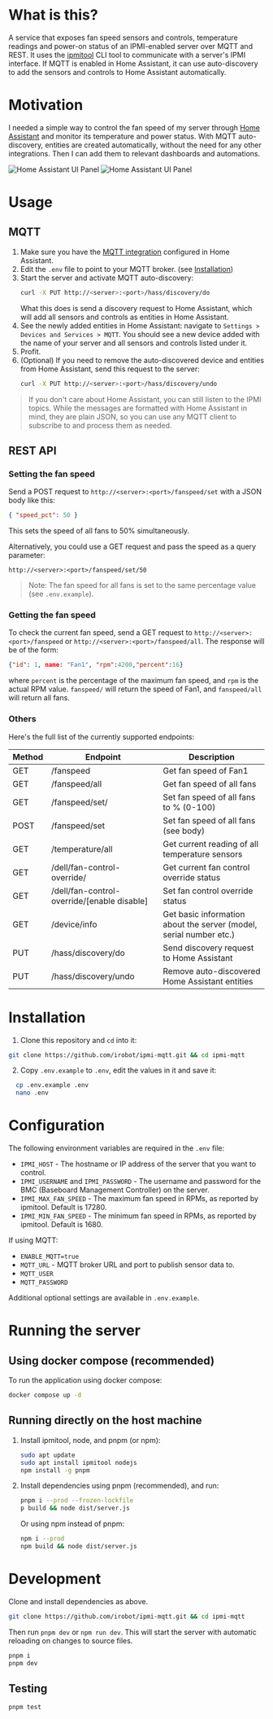 # What is this?

A service that exposes fan speed sensors and controls, temperature readings and power-on status of an IPMI-enabled server over MQTT and REST.
It uses the [ipmitool](https://github.com/ipmitool/ipmitool) CLI tool to communicate with a server's IPMI interface.
If MQTT is enabled in Home Assistant, it can use auto-discovery to add the sensors and controls to Home Assistant automatically.

# Motivation

I needed a simple way to control the fan speed of my server through [Home Assistant](https://www.home-assistant.io/) and monitor its temperature and power status.
With MQTT auto-discovery, entities are created automatically, without the need for any other integrations. Then I can add them to relevant dashboards and automations.

![Home Assistant UI Panel](hass-dash1.png "Home Assistant UI Panel")
![Home Assistant UI Panel](hass-dash2.png "Home Assistant UI Panel")

# Usage

## MQTT

1. Make sure you have the [MQTT integration](https://www.home-assistant.io/integrations/mqtt) configured in Home Assistant.
2. Edit the `.env` file to point to your MQTT broker. (see [Installation](#Installation))
3. Start the server and activate MQTT auto-discovery:
    ```bash
    curl -X PUT http://<server>:<port>/hass/discovery/do
    ```
    What this does is send a discovery request to Home Assistant, which will add all sensors and controls as entities in Home Assistant.
4. See the newly added entities in Home Assistant: navigate to `Settings > Devices and Services > MQTT`. You should see a new device added with the name of your server and all sensors and controls listed under it.
5. Profit.
6. (Optional) If you need to remove the auto-discovered device and entities from Home Assistant, send this request to the server:
    ```bash
    curl -X PUT http://<server>:<port>/hass/discovery/undo
    ```

> If you don't care about Home Assistant, you can still listen to the IPMI topics. While the messages are formatted with Home Assistant in mind, they are plain JSON, so you can use any MQTT client to subscribe to and process them as needed.

## REST API

### Setting the fan speed

Send a POST request to `http://<server>:<port>/fanspeed/set` with a JSON body like this:
```json
{ "speed_pct": 50 }
```
This sets the speed of all fans to 50% simultaneously.

Alternatively, you could use a GET request and pass the speed as a query parameter:
```
http://<server>:<port>/fanspeed/set/50
```

> Note: The fan speed for all fans is set to the same percentage value (see `.env.example`).

### Getting the fan speed

To check the current fan speed, send a GET request to `http://<server>:<port>/fanspeed` or `http://<server>:<port>/fanspeed/all`. The response will be of the form:
```json
{"id": 1, name: "Fan1", "rpm":4200,"percent":16}
```
where `percent` is the percentage of the maximum fan speed, and `rpm` is the actual RPM value.
`fanspeed/` will return the speed of Fan1, and `fanspeed/all` will return all fans.

### Others

Here's the full list of the currently supported endpoints:

| Method | Endpoint | Description |
|-----|-----------|-----------------------|
| GET | /fanspeed | Get fan speed of Fan1 |
| GET | /fanspeed/all | Get fan speed of all fans |
| GET | /fanspeed/set/<percent> | Set fan speed of all fans to <percent>% (0-100) |
| POST | /fanspeed/set | Set fan speed of all fans (see body) |
| GET | /temperature/all | Get current reading of all temperature sensors |
| GET | /dell/fan-control-override/ | Get current fan control override status |
| GET | /dell/fan-control-override/[enable disable] | Set fan control override status |
| GET | /device/info | Get basic information about the server (model, serial number etc.) |
| PUT | /hass/discovery/do | Send discovery request to Home Assistant |
| PUT | /hass/discovery/undo | Remove auto-discovered Home Assistant entities |

# Installation

1. Clone this repository and `cd` into it:
```bash
git clone https://github.com/irobot/ipmi-mqtt.git && cd ipmi-mqtt
```

2. Copy `.env.example` to `.env`, edit the values in it and save it:
```bash
  cp .env.example .env
  nano .env
```

# Configuration

The following environment variables are required in the `.env` file:

* `IPMI_HOST` - The hostname or IP address of the server that you want to control.
* `IPMI_USERNAME` and `IPMI_PASSWORD` - The username and password for the BMC (Baseboard Management Controller) on the server.
* `IPMI_MAX_FAN_SPEED` - The maximum fan speed in RPMs, as reported by ipmitool. Default is 17280.
* `IPMI_MIN_FAN_SPEED` - The minimum fan speed in RPMs, as reported by ipmitool. Default is 1680.

If using MQTT:
* `ENABLE_MQTT=true`
* `MQTT_URL` - MQTT broker URL and port to publish sensor data to.
* `MQTT_USER`
* `MQTT_PASSWORD`

Additional optional settings are available in `.env.example`.

# Running the server

## Using docker compose (recommended)

To run the application using docker compose:
```bash
docker compose up -d
```

## Running directly on the host machine

1. Install ipmitool, node, and pnpm (or npm):
    ```bash
    sudo apt update
    sudo apt install ipmitool nodejs
    npm install -g pnpm
    ```

2. Install dependencies using pnpm (recommended), and run:
    ```bash
    pnpm i --prod --frozen-lockfile
    p build && node dist/server.js
    ```

    Or using npm instead of pnpm:
    ```bash
    npm i --prod
    npm build && node dist/server.js
    ```

# Development

Clone and install dependencies as above.

```bash
git clone https://github.com/irobot/ipmi-mqtt.git && cd ipmi-mqtt
```

Then run `pnpm dev` or `npm run dev`. This will start the server with automatic reloading on changes to source files.

```bash
pnpm i
pnpm dev
```

## Testing

```bash
pnpm test
```